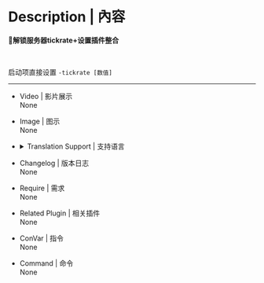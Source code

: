 # Description | 內容
**📌解锁服务器tickrate+设置插件整合**

<br>

启动项直接设置 `-tickrate [数值]`

- - - -
* Video | 影片展示
<br>None

* Image | 图示
<br>None

* <details><summary>Translation Support | 支持语言</summary>

	```
	简体中文
	```
</details>

* Changelog | 版本日志
<br>None

* Require | 需求
<br>None

* Related Plugin | 相关插件
<br>None

* ConVar | 指令
<br>None

* Command | 命令
<br>None
